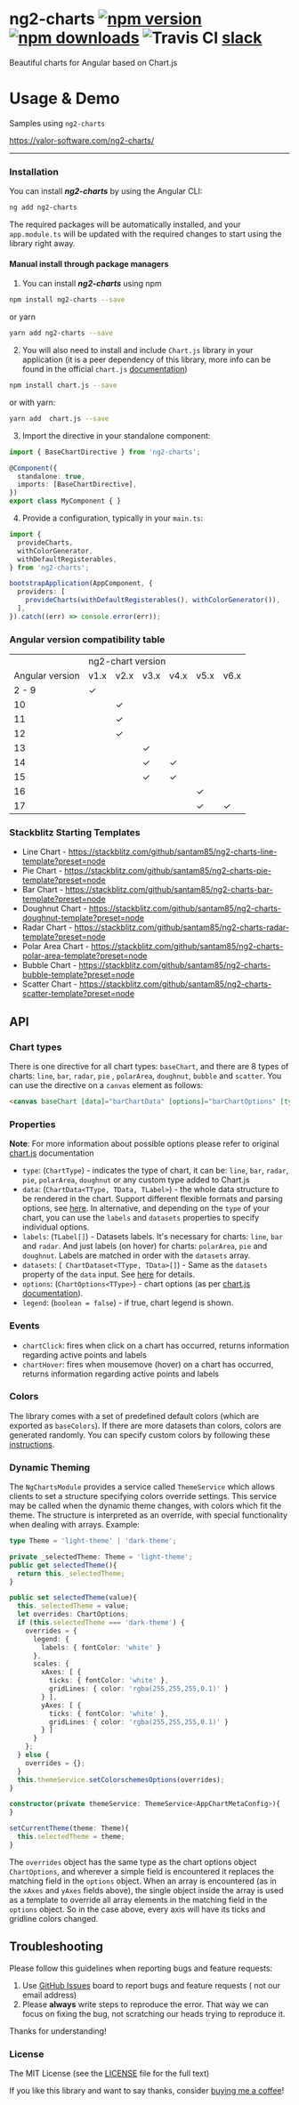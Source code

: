 # ng2-charts [![npm version](https://badge.fury.io/js/ng2-charts.svg)](http://badge.fury.io/js/ng2-charts) [![npm downloads](https://img.shields.io/npm/dm/ng2-charts.svg)](https://npmjs.org/ng2-charts) ![Travis CI](https://travis-ci.org/valor-software/ng2-charts.svg?branch=development) [slack](https://ngx-home.slack.com)

Beautiful charts for Angular based on Chart.js

# Usage & Demo

Samples using `ng2-charts`

https://valor-software.com/ng2-charts/

---

### Installation

You can install **_ng2-charts_** by using the Angular CLI:

```bash
ng add ng2-charts
```

The required packages will be automatically installed, and your `app.module.ts` will be updated with the required
changes to start using the library right away.

#### Manual install through package managers

1. You can install **_ng2-charts_** using npm

```bash
npm install ng2-charts --save
```

or yarn

```bash
yarn add ng2-charts --save
```

2. You will also need to install and include `Chart.js` library in your application (it is a peer dependency of this
   library, more info can be found in the
   official `chart.js` [documentation](http://www.chartjs.org/docs/#getting-started))

```bash
npm install chart.js --save
```

or with yarn:

```bash
yarn add  chart.js --save
```

3. Import the directive in your standalone component:

```typescript
import { BaseChartDirective } from 'ng2-charts';

@Component({
  standalone: true,
  imports: [BaseChartDirective],
})
export class MyComponent { }
```

4. Provide a configuration, typically in your `main.ts`:

```typescript
import {
  provideCharts,
  withColorGenerator,
  withDefaultRegisterables,
} from 'ng2-charts';

bootstrapApplication(AppComponent, {
  providers: [
    provideCharts(withDefaultRegisterables(), withColorGenerator()),
  ],
}).catch((err) => console.error(err));
```

### Angular version compatibility table

<table role="table">
 <tbody><tr>
  <td></td>
  <td colspan="6">ng2-chart version</td>
 </tr>

 <tr>
  <td>Angular version</td>
  <td>v1.x</td>
  <td>v2.x</td>
  <td>v3.x</td>
  <td>v4.x</td>
  <td>v5.x</td>
  <td>v6.x</td>
 </tr>

 <tr>
  <td>2 - 9</td>
  <td>✓</td>
  <td></td>
  <td></td>
  <td></td>
  <td></td>
  <td></td>
 </tr>

 <tr>
  <td>10</td>
  <td></td>
  <td>✓</td>
  <td></td>
  <td></td>
  <td></td>
  <td></td>
 </tr>

 <tr>
  <td>11</td>
  <td></td>
  <td>✓</td>
  <td></td>
  <td></td>
  <td></td>
  <td></td>
 </tr>

 <tr>
  <td>12</td>
  <td></td>
  <td>✓</td>
  <td></td>
  <td></td>
  <td></td>
  <td></td>
 </tr>

 <tr>
  <td>13</td>
  <td></td>
  <td></td>
  <td>✓</td>
  <td></td>
  <td></td>
  <td></td>
 </tr>

 <tr>
  <td>14</td>
  <td></td>
  <td></td>
  <td>✓</td>
  <td>✓</td>
  <td></td>
  <td></td>
 </tr>

 <tr>
  <td>15</td>
  <td></td>
  <td></td>
  <td>✓</td>
  <td>✓</td>
  <td></td>
  <td></td>
 </tr>

 <tr>
  <td>16</td>
  <td></td>
  <td></td>
  <td></td>
  <td></td>
  <td>✓</td>
  <td></td>
 </tr>

 <tr>
  <td>17</td>
  <td></td>
  <td></td>
  <td></td>
  <td></td>
  <td>✓</td>
  <td>✓</td>
 </tr>

</tbody></table>

### Stackblitz Starting Templates

- Line Chart - https://stackblitz.com/github/santam85/ng2-charts-line-template?preset=node
- Pie Chart - https://stackblitz.com/github/santam85/ng2-charts-pie-template?preset=node
- Bar Chart - https://stackblitz.com/github/santam85/ng2-charts-bar-template?preset=node
- Doughnut Chart - https://stackblitz.com/github/santam85/ng2-charts-doughnut-template?preset=node
- Radar Chart - https://stackblitz.com/github/santam85/ng2-charts-radar-template?preset=node
- Polar Area Chart - https://stackblitz.com/github/santam85/ng2-charts-polar-area-template?preset=node
- Bubble Chart - https://stackblitz.com/github/santam85/ng2-charts-bubble-template?preset=node
- Scatter Chart - https://stackblitz.com/github/santam85/ng2-charts-scatter-template?preset=node

## API

### Chart types

There is one directive for all chart types: `baseChart`, and there are 8 types of charts: `line`, `bar`, `radar`, `pie`
, `polarArea`, `doughnut`, `bubble` and `scatter`. You can use the directive on a `canvas` element as follows:

```html
<canvas baseChart [data]="barChartData" [options]="barChartOptions" [type]="'bar'"> </canvas>
```

### Properties

**Note**: For more information about possible options please refer to original [chart.js](http://www.chartjs.org/docs)
documentation

- `type`: (`ChartType`) - indicates the type of chart, it can be: `line`, `bar`, `radar`, `pie`, `polarArea`, `doughnut`
  or any custom type added to Chart.js
- `data`: (`ChartData<TType, TData, TLabel>`) - the whole data structure to be rendered in the chart. Support different
  flexible formats and parsing options,
  see [here](https://www.chartjs.org/docs/latest/general/data-structures.html#object). In alternative, and depending on
  the `type` of your chart, you can use the `labels` and `datasets` properties to specify individual options.
- `labels`: (`TLabel[]`) - Datasets labels. It's necessary for charts: `line`, `bar` and `radar`. And just labels (on
  hover) for charts: `polarArea`, `pie` and `doughnut`. Labels are matched in order with the `datasets` array.
- `datasets`: (` ChartDataset<TType, TData>[]`) - Same as the `datasets` property of the `data` input.
  See [here](https://www.chartjs.org/docs/latest/general/data-structures.html#dataset-configuration) for details.
- `options`: (`ChartOptions<TType>`) - chart options (as
  per [chart.js documentation](https://www.chartjs.org/docs/latest/general/options.html)).
- `legend`: (`boolean = false`) - if true, chart legend is shown.

### Events

- `chartClick`: fires when click on a chart has occurred, returns information regarding active points and labels
- `chartHover`: fires when mousemove (hover) on a chart has occurred, returns information regarding active points and
  labels

### Colors

The library comes with a set of predefined default colors (which are exported as `baseColors`). If there are more
datasets than colors, colors are generated randomly. You can specify custom colors by following
these [instructions](https://www.chartjs.org/docs/latest/general/colors.html).

### Dynamic Theming

The `NgChartsModule` provides a service called `ThemeService` which allows clients to set a structure specifying colors
override settings. This service may be called when the dynamic theme changes, with colors which fit the theme. The
structure is interpreted as an override, with special functionality when dealing with arrays. Example:

```typescript
type Theme = 'light-theme' | 'dark-theme';

private _selectedTheme: Theme = 'light-theme';
public get selectedTheme(){
  return this._selectedTheme;
}

public set selectedTheme(value){
  this._selectedTheme = value;
  let overrides: ChartOptions;
  if (this.selectedTheme === 'dark-theme') {
    overrides = {
      legend: {
        labels: { fontColor: 'white' }
      },
      scales: {
        xAxes: [ {
          ticks: { fontColor: 'white' },
          gridLines: { color: 'rgba(255,255,255,0.1)' }
        } ],
        yAxes: [ {
          ticks: { fontColor: 'white' },
          gridLines: { color: 'rgba(255,255,255,0.1)' }
        } ]
      }
    };
  } else {
    overrides = {};
  }
  this.themeService.setColorschemesOptions(overrides);
}

constructor(private themeService: ThemeService<AppChartMetaConfig>){
}

setCurrentTheme(theme: Theme){
  this.selectedTheme = theme;
}
```

The `overrides` object has the same type as the chart options object `ChartOptions`, and wherever a simple field is
encountered it replaces the matching field in the `options` object. When an array is encountered (as in the `xAxes`
and `yAxes` fields above), the single object inside the array is used as a template to override all array elements in
the matching field in the `options` object. So in the case above, every axis will have its ticks and gridline colors
changed.

## Troubleshooting

Please follow this guidelines when reporting bugs and feature requests:

1. Use [GitHub Issues](https://github.com/valor-software/ng2-charts/issues) board to report bugs and feature requests (
   not our email address)
2. Please **always** write steps to reproduce the error. That way we can focus on fixing the bug, not scratching our
   heads trying to reproduce it.

Thanks for understanding!

### License

The MIT License (see the [LICENSE](https://github.com/valor-software/ng2-charts/blob/master/LICENSE) file for the full
text)

If you like this library and want to say thanks, consider [buying me a coffee](https://www.buymeacoffee.com/santam)!

[//]: # 'super hidden section about running `npm test:ci` in win11 wsl2'
[//]: # 'export CHROME_BIN=/mnt/c/Program\\ Files\ (x86)/Google/Chrome/Application/chrome.exe'
